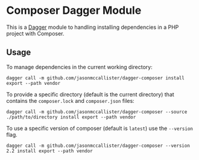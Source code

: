 # Composer Dagger Module

This is a [Dagger](https://dagger.io) module to handling installing dependencies in a PHP project with Composer.

## Usage

To manage dependencies in the current working directory:

```
dagger call -m github.com/jasonmccallister/dagger-composer install export --path vendor
```

To provide a specific directory (default is the current directory) that contains the `composer.lock` and `composer.json` files:

```
dagger call -m github.com/jasonmccallister/dagger-composer --source ./path/to/directory install export --path vendor
```

To use a specific version of composer (default is `latest`) use the `--version` flag.

```
dagger call -m github.com/jasonmccallister/dagger-composer --version 2.2 install export --path vendor
```
